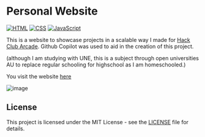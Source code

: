 # Personal Website

[![HTML](https://img.shields.io/badge/HTML-5-E34F26)](https://developer.mozilla.org/en-US/docs/Web/HTML) [![CSS](https://img.shields.io/badge/CSS-3-1572B6)](https://developer.mozilla.org/en-US/docs/Web/CSS) [![JavaScript](https://img.shields.io/badge/JavaScript-ES6+-F7DF1E)](https://developer.mozilla.org/en-US/docs/Web/JavaScript)  

This is a website to showcase projects in a scalable way I made for [Hack Club Arcade](https://hackclub.com/arcade/). Github Copilot was used to aid in the creation of this project.

(although I am studying with UNE, this is a subject through open universities AU to replace regular schooling for highschool as I am homeschooled.)

You visit the website [here](https://nanomars.github.io/Personal-Website/)

![image](https://cloud-92xikq3km-hack-club-bot.vercel.app/0image.png)

## License

This project is licensed under the MIT License - see the [LICENSE](LICENSE) file for details.